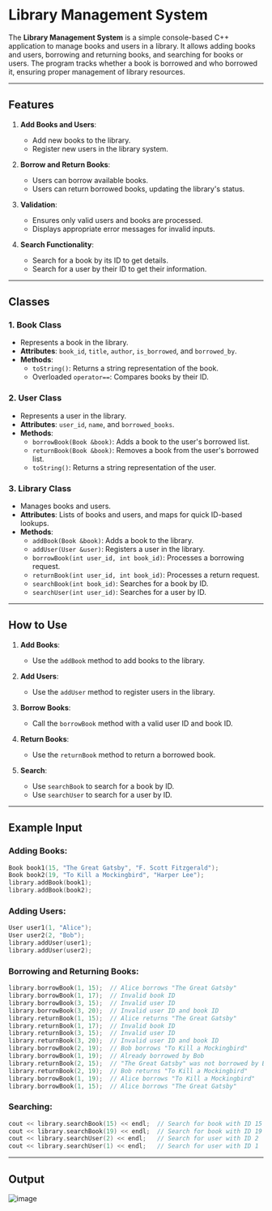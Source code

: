 # Library Management System

The **Library Management System** is a simple console-based C++ application to manage books and users in a library. It allows adding books and users, borrowing and returning books, and searching for books or users. The program tracks whether a book is borrowed and who borrowed it, ensuring proper management of library resources.

---

## Features

1. **Add Books and Users**:
   - Add new books to the library.
   - Register new users in the library system.

2. **Borrow and Return Books**:
   - Users can borrow available books.
   - Users can return borrowed books, updating the library's status.

3. **Validation**:
   - Ensures only valid users and books are processed.
   - Displays appropriate error messages for invalid inputs.

4. **Search Functionality**:
   - Search for a book by its ID to get details.
   - Search for a user by their ID to get their information.

---

## Classes

### 1. **Book Class**
   - Represents a book in the library.
   - **Attributes**: `book_id`, `title`, `author`, `is_borrowed`, and `borrowed_by`.
   - **Methods**:
     - `toString()`: Returns a string representation of the book.
     - Overloaded `operator==`: Compares books by their ID.

### 2. **User Class**
   - Represents a user in the library.
   - **Attributes**: `user_id`, `name`, and `borrowed_books`.
   - **Methods**:
     - `borrowBook(Book &book)`: Adds a book to the user's borrowed list.
     - `returnBook(Book &book)`: Removes a book from the user's borrowed list.
     - `toString()`: Returns a string representation of the user.

### 3. **Library Class**
   - Manages books and users.
   - **Attributes**: Lists of books and users, and maps for quick ID-based lookups.
   - **Methods**:
     - `addBook(Book &book)`: Adds a book to the library.
     - `addUser(User &user)`: Registers a user in the library.
     - `borrowBook(int user_id, int book_id)`: Processes a borrowing request.
     - `returnBook(int user_id, int book_id)`: Processes a return request.
     - `searchBook(int book_id)`: Searches for a book by ID.
     - `searchUser(int user_id)`: Searches for a user by ID.

---

## How to Use

1. **Add Books**:
   - Use the `addBook` method to add books to the library.

2. **Add Users**:
   - Use the `addUser` method to register users in the library.

3. **Borrow Books**:
   - Call the `borrowBook` method with a valid user ID and book ID.

4. **Return Books**:
   - Use the `returnBook` method to return a borrowed book.

5. **Search**:
   - Use `searchBook` to search for a book by ID.
   - Use `searchUser` to search for a user by ID.

---

## Example Input

### Adding Books:
```cpp
Book book1(15, "The Great Gatsby", "F. Scott Fitzgerald");
Book book2(19, "To Kill a Mockingbird", "Harper Lee");
library.addBook(book1);
library.addBook(book2);
```
### Adding Users:
```cpp
User user1(1, "Alice");
User user2(2, "Bob");
library.addUser(user1);
library.addUser(user2);
```
### Borrowing and Returning Books:
```cpp
library.borrowBook(1, 15);  // Alice borrows "The Great Gatsby"
library.borrowBook(1, 17);  // Invalid book ID
library.borrowBook(3, 15);  // Invalid user ID
library.borrowBook(3, 20);  // Invalid user ID and book ID
library.returnBook(1, 15);  // Alice returns "The Great Gatsby"
library.returnBook(1, 17);  // Invalid book ID
library.returnBook(3, 15);  // Invalid user ID
library.returnBook(3, 20);  // Invalid user ID and book ID
library.borrowBook(2, 19);  // Bob borrows "To Kill a Mockingbird"
library.borrowBook(1, 19);  // Already borrowed by Bob
library.returnBook(2, 15);  // "The Great Gatsby" was not borrowed by Bob
library.returnBook(2, 19);  // Bob returns "To Kill a Mockingbird"
library.borrowBook(1, 19);  // Alice borrows "To Kill a Mockingbird"
library.borrowBook(1, 15);  // Alice borrows "The Great Gatsby"
```
### Searching:
```cpp
cout << library.searchBook(15) << endl;  // Search for book with ID 15
cout << library.searchBook(19) << endl;  // Search for book with ID 19
cout << library.searchUser(2) << endl;   // Search for user with ID 2
cout << library.searchUser(1) << endl;   // Search for user with ID 1
```
---
## Output
![image](https://github.com/user-attachments/assets/c9c1ad1d-727b-47b5-8006-4a63d6c98063)

